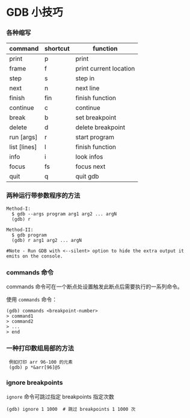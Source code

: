 # GDB 小技巧

### 各种缩写
| command      | shortcut | function               |
| ------------ | -------- | ---------------------- |
| print        | p        | print                  |
| frame        | f        | print current location |
| step         | s        | step in                |
| next         | n        | next line              |
| finish       | fin      | finish function        |
| continue     | c        | continue               |
| break        | b        | set breakpoint         |
| delete <idx> | d        | delete breakpoint      |
| run [args]   | r        | start program          |
| list [lines] | l        | finish function        |
| info         | i        | look infos             |
| focus <next> | fs       | focus next             |
| quit         | q        | quit gdb               |

### 两种运行带参数程序的方法
```
Method-I:
  $ gdb --args program arg1 arg2 ... argN  
  (gdb) r

Method-II:
  $ gdb program  
  (gdb) r arg1 arg2 ... argN

#Note - Run GDB with <--silent> option to hide the extra output it emits on the console.
```

### commands 命令
commands 命令可在一个断点处设置触发此断点后需要执行的一系列命令。

使用 `commands` 命令：
```
(gdb) commands <breakpoint-number>
> command1
> command2
> ...
> end
```

### 一种打印数组局部的方法
```
 例如打印 arr 96-100 的元素
 (gdb) p *&arr[96]@5
```

### ignore breakpoints
`ignore` 命令可跳过指定 breakpoints 指定次数
```
(gdb) ignore 1 1000  # 跳过 breakpoints 1 1000 次
```
